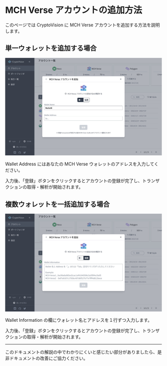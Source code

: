 # MCH Verse アカウントの追加方法

このページでは CryptoVision に MCH Verse アカウントを追加する方法を説明します。

## 単一ウォレットを追加する場合

![](../../assets/img/account-chain-mch-verse-ja-1.jpg)

Wallet Address にはあなたの MCH Verse ウォレットのアドレスを入力してください。

入力後、「登録」ボタンをクリックするとアカウントの登録が完了し、トランザクションの取得・解析が開始されます。

## 複数ウォレットを一括追加する場合

![](../../assets/img/account-chain-mch-verse-ja-2.jpg)

Wallet Information の欄にウォレット名とアドレスを１行ずつ入力します。

入力後、「登録」ボタンをクリックするとアカウントの登録が完了し、トランザクションの取得・解析が開始されます。

---

このドキュメントの解説の中でわかりにくいと感じたい部分がありましたら、是非ドキュメントの改善にご協力ください。
